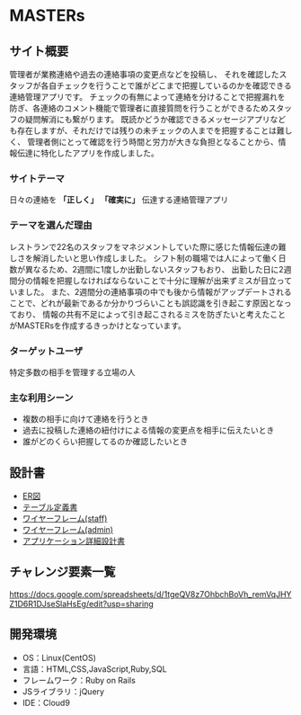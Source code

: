 <!--# README-->

<!--This README would normally document whatever steps are necessary to get the-->
<!--application up and running.-->

<!--Things you may want to cover:-->

<!--* Ruby version-->

<!--* System dependencies-->

<!--* Configuration-->

<!--* Database creation-->

<!--* Database initialization-->

<!--* How to run the test suite-->

<!--* Services (job queues, cache servers, search engines, etc.)-->

<!--* Deployment instructions-->

<!--* ...-->

# MASTERs

## サイト概要
管理者が業務連絡や過去の連絡事項の変更点などを投稿し、
それを確認したスタッフが各自チェックを行うことで誰がどこまで把握しているのかを確認できる連絡管理アプリです。
チェックの有無によって連絡を分けることで把握漏れを防ぎ、各連絡のコメント機能で管理者に直接質問を行うことができるためスタッフの疑問解消にも繋がります。
既読かどうか確認できるメッセージアプリなども存在しますが、それだけでは残りの未チェックの人までを把握することは難しく、
管理者側にとって確認を行う時間と労力が大きな負担となることから、情報伝達に特化したアプリを作成しました。



### サイトテーマ
日々の連絡を __「正しく」__ __「確実に」__ 伝達する連絡管理アプリ


### テーマを選んだ理由
レストランで22名のスタッフをマネジメントしていた際に感じた情報伝達の難しさを解消したいと思い作成しました。
シフト制の職場では人によって働く日数が異なるため、2週間に1度しか出勤しないスタッフもおり、
出勤した日に2週間分の情報を把握しなければならないことで十分に理解が出来ずミスが目立っていました。
また、2週間分の連絡事項の中でも後から情報がアップデートされることで、どれが最新であるか分かりづらいことも誤認識を引き起こす原因となっており、
情報の共有不足によって引き起こされるミスを防ぎたいと考えたことがMASTERsを作成するきっかけとなっています。


### ターゲットユーザ
特定多数の相手を管理する立場の人

### 主な利用シーン
- 複数の相手に向けて連絡を行うとき
- 過去に投稿した連絡の紐付けによる情報の変更点を相手に伝えたいとき
- 誰がどのくらい把握してるのか確認したいとき

## 設計書
- [ER図](https://drive.google.com/file/d/1Fal9Ujkk-QrWhgf-4C220bZ52zRVQxBv/view?usp=sharing)
- [テーブル定義書](https://docs.google.com/spreadsheets/d/1LBrolq5LKG2RGz3D7pPrrrtQr4juKXZeCF1ZjXyLuk0/edit?usp=sharing)
- [ワイヤーフレーム(staff)](https://drive.google.com/file/d/1fAR0Guv7OMKoSW1whaBHNKO3hz6MsBLv/view?usp=sharing)
- [ワイヤーフレーム(admin)](https://drive.google.com/file/d/1CUwxrEIQiW1j-owS44UDGPhBnA1SeM1r/view?usp=sharing)
- [アプリケーション詳細設計書](https://docs.google.com/spreadsheets/d/1krOqAQWzHTPm-4WlqrWcP_mgpRO8FMiHwtXTgQfayKg/edit?usp=sharing)

## チャレンジ要素一覧
<https://docs.google.com/spreadsheets/d/1tgeQV8z7OhbchBoVh_remVqJHYZ1D6R1DJseSlaHsEg/edit?usp=sharing>

## 開発環境
- OS：Linux(CentOS)
- 言語：HTML,CSS,JavaScript,Ruby,SQL
- フレームワーク：Ruby on Rails
- JSライブラリ：jQuery
- IDE：Cloud9